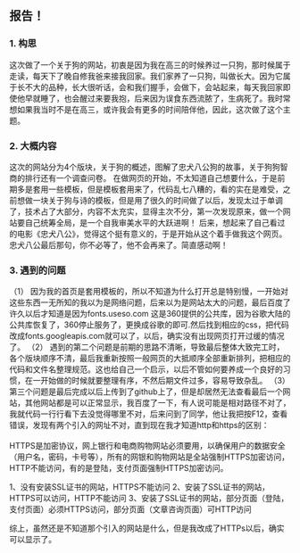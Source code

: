 **<h2>报告！</h2>**
        

<h3> 1. 构思</h3>
        这次做了一个关于狗的网站，初衷是因为我在高三的时候养过一只狗，那时候属于走读，每天下了晚自修我爸来接我回家。我们家养了一只狗，叫做长大。因为它属于长不大的品种，长大很听话，会和我们握手，会做下，会站起来，每天我回家即使他早就睡了，也会醒过来要我抱，后来因为误食东西流脓了，生病死了。我时常想如果我当时不是在高三，或许我会有更多的时间陪伴他，因此，这次做了这个主题。
<h3>  2. 大概内容</h3>
这次的网站分为4个版块，关于狗的概述，图解了忠犬八公狗的故事，关于狗狗智商的排行还有一个调查问卷。
        在做网页的开始，不太知道自己想要什么，于是前期多是套用一些模板，但是模板套用来了，代码乱七八糟的，看的实在是难受，之前想做一块关于狗与诗的模板，但是用了很久的时间做了以后，发现太过于单调了，技术占了大部分，内容不太充实，显得主次不分，第一次发现原来，做一个网站要自己统筹全局，是一个自我审美水平的大跃进啊！
        后来，想起来了自己看过的电影《忠犬八公》，觉得这个挺有意义的，于是开始从这个着手做我这个网页。忠犬八公最后那句，你不必等了，他不会再来了。简直感动啊！
<h3>3. 遇到的问题</h3>
（1）  因为我的首页是套用模板的，所以不知道为什么打开总是特别慢，一开始对这些东西一无所知的我以为是网络问题，后来以为是网站太大的问题，最后百度了许久以后才知道是因为fonts.useso.com 这是360提供的公共库，因为谷歌大陆的公共库恢复了，360停止服务了，更换成谷歌的即可.然后找到相应的css，把代码改成fonts.googleapis.com就可以了，以后，确实没有出现网页打开过缓的情况了。
   （2）     遇到的第二个问题是前期的思路不清晰，导致最后整体大致完工时，各个版块顺序不清，最后我重新按照一般网页的大抵顺序全部重新排列，把相应的代码和文件名整理规范。这也给自己一个启示，以后不管如何要养成一个良好的习惯，在一开始做的时候就要整理有序，不然后期文件过多，容易导致杂乱。
    （3）    第三个问题是最后完成以后上传到了github上了，但是却居然无法查看最后一个网站，其他网站都是可以正常显示，我百度了一下，有人说可能是相对路径不对了，我就代码一行行看下去没觉得哪里不对，后来问到了同学，他让我把按F12，查看错误，发现有两个引入的网址不对，直到现在我才知道http和https的区别：<br><br>
HTTPS是加密协议，网上银行和电商购物网站必须要用，以确保用户的数据安全（用户名，密码，卡号等），所有的网银和购物网站是全站强制HTTPS加密访问，HTTP不能访问，有的是登陆，支付页面强制HTTPS加密访问。
    
1、没有安装SSL证书的网站，HTTPS不能访问
2、安装了SSL证书的网站，HTTPS可以访问，HTTP不能访问
3、安装了SSL证书的网站，部分页面（登陆，支付页面）必须HTTPS访问，部分页面（文章咨询页面）可HTTP访问

综上，虽然还是不知道那个引入的网站是什么，但是我改成了HTTPs以后，确实可以显示了。

      
